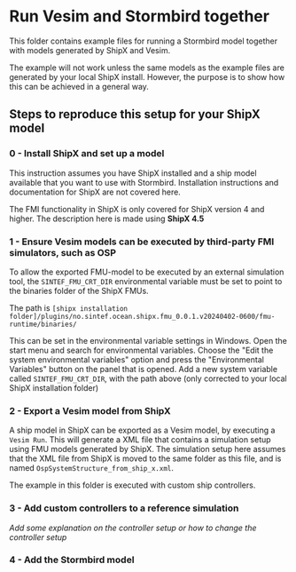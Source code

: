 # Run Vesim and Stormbird together
This folder contains example files for running a Stormbird model together with models generated by 
ShipX and Vesim. 

The example will not work unless the same models as the example files are generated
by your local ShipX install. However, the purpose is to show how this can be achieved in a general 
way. 

## Steps to reproduce this setup for your ShipX model
### 0 - Install ShipX and set up a model
This instruction assumes you have ShipX installed and a ship model available that you want to use 
with Stormbird. Installation instructions and documentation for ShipX are not covered here. 

The FMI functionality in ShipX is only covered for ShipX version 4 and higher. The description here
is made using **ShipX 4.5**

### 1 - Ensure Vesim models can be executed by third-party FMI simulators, such as OSP
To allow the exported FMU-model to be executed by an external simulation tool, the 
`SINTEF_FMU_CRT_DIR` environmental variable must be set to point to the binaries folder of the ShipX 
FMUs.

The path is `[shipx installation folder]/plugins/no.sintef.ocean.shipx.fmu_0.0.1.v20240402-0600/fmu-runtime/binaries/`

This can be set in the environmental variable settings in Windows. Open the start menu and search 
for environmental variables. Choose the "Edit the system environmental variables" option and press 
the "Environmental Variables" button on the panel that is opened. Add a new system variable called 
`SINTEF_FMU_CRT_DIR`, with the path above (only corrected to your local ShipX installation folder)

### 2 - Export a Vesim model from ShipX
A ship model in ShipX can be exported as a Vesim model, by executing a `Vesim Run`. This will 
generate a XML file that contains a simulation setup using FMU models generated by ShipX. The 
simulation setup here assumes that the XML file from ShipX is moved to the same folder as this file, 
and is named `OspSystemStructure_from_ship_x.xml`.

The example in this folder is executed with custom ship controllers. 

### 3 - Add custom controllers to a reference simulation
*Add some explanation on the controller setup or how to change the controller setup*

### 4 - Add the Stormbird model

